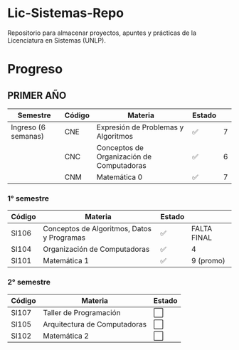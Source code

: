 # Lic-Sistemas-Repo
Repositorio para almacenar proyectos, apuntes y prácticas de la Licenciatura en Sistemas (UNLP).

# Progreso

## PRIMER AÑO

| Semestre              | Código | Materia                                               | Estado  ||
|-----------------------|--------|--------------------------------------------------------|--------|------|
| Ingreso (6 semanas)   | CNE    | Expresión de Problemas y Algoritmos                   | ✅ |   7  |
|                       | CNC    | Conceptos de Organización de Computadoras             | ✅ |   6  |
|                       | CNM    | Matemática 0                                          | ✅ |   7  |

### 1° semestre

| Código | Materia                                               | Estado  ||
|--------|--------------------------------------------------------|---------|---------|
| SI106  | Conceptos de Algoritmos, Datos y Programas             | ✅ |FALTA FINAL|
| SI104  | Organización de Computadoras                           | ✅ |4|
| SI101  | Matemática 1                                           | ✅ |9 (promo)|
### 2° semestre
| Código | Materia                                                | Estado  |
|--------|--------------------------------------------------------|---------|
| SI107  | Taller de Programación                                 | ⬜       |
| SI105  | Arquitectura de Computadoras                           | ⬜       |
| SI102  | Matemática 2                                           | ⬜       |
